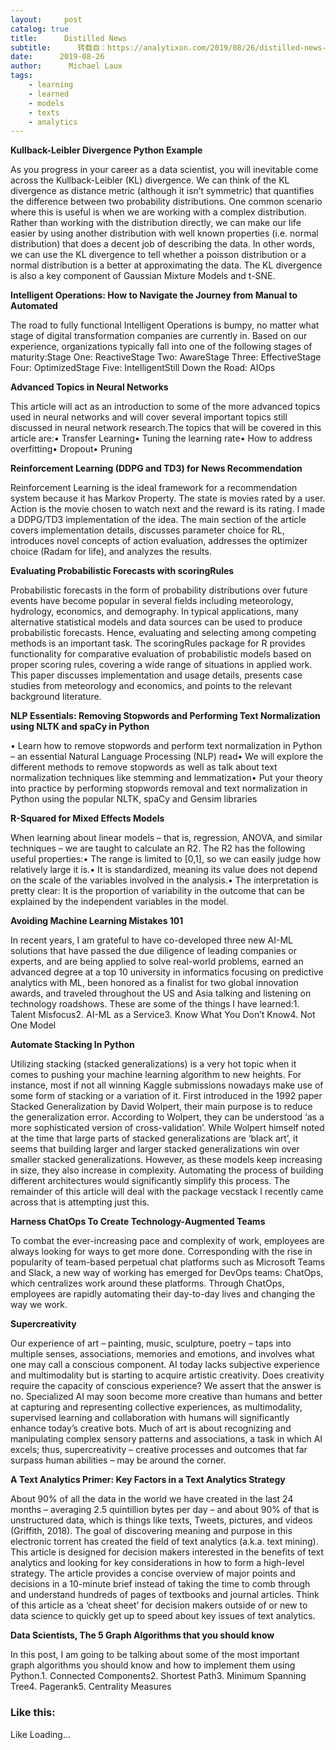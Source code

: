 ```yaml
---
layout:     post
catalog: true
title:      Distilled News
subtitle:      转载自：https://analytixon.com/2019/08/26/distilled-news-1176/
date:      2019-08-26
author:      Michael Laux
tags:
    - learning
    - learned
    - models
    - texts
    - analytics
---
```


**Kullback-Leibler Divergence Python Example**

As you progress in your career as a data scientist, you will inevitable come across the Kullback-Leibler (KL) divergence. We can think of the KL divergence as distance metric (although it isn’t symmetric) that quantifies the difference between two probability distributions. One common scenario where this is useful is when we are working with a complex distribution. Rather than working with the distribution directly, we can make our life easier by using another distribution with well known properties (i.e. normal distribution) that does a decent job of describing the data. In other words, we can use the KL divergence to tell whether a poisson distribution or a normal distribution is a better at approximating the data. The KL divergence is also a key component of Gaussian Mixture Models and t-SNE.

**Intelligent Operations: How to Navigate the Journey from Manual to Automated**

The road to fully functional Intelligent Operations is bumpy, no matter what stage of digital transformation companies are currently in. Based on our experience, organizations typically fall into one of the following stages of maturity:Stage One: ReactiveStage Two: AwareStage Three: EffectiveStage Four: OptimizedStage Five: IntelligentStill Down the Road: AIOps

**Advanced Topics in Neural Networks**

This article will act as an introduction to some of the more advanced topics used in neural networks and will cover several important topics still discussed in neural network research.The topics that will be covered in this article are:• Transfer Learning• Tuning the learning rate• How to address overfitting• Dropout• Pruning

**Reinforcement Learning (DDPG and TD3) for News Recommendation**

Reinforcement Learning is the ideal framework for a recommendation system because it has Markov Property. The state is movies rated by a user. Action is the movie chosen to watch next and the reward is its rating. I made a DDPG/TD3 implementation of the idea. The main section of the article covers implementation details, discusses parameter choice for RL, introduces novel concepts of action evaluation, addresses the optimizer choice (Radam for life), and analyzes the results.

**Evaluating Probabilistic Forecasts with scoringRules**

Probabilistic forecasts in the form of probability distributions over future events have become popular in several fields including meteorology, hydrology, economics, and demography. In typical applications, many alternative statistical models and data sources can be used to produce probabilistic forecasts. Hence, evaluating and selecting among competing methods is an important task. The scoringRules package for R provides functionality for comparative evaluation of probabilistic models based on proper scoring rules, covering a wide range of situations in applied work. This paper discusses implementation and usage details, presents case studies from meteorology and economics, and points to the relevant background literature.

**NLP Essentials: Removing Stopwords and Performing Text Normalization using NLTK and spaCy in Python**

• Learn how to remove stopwords and perform text normalization in Python – an essential Natural Language Processing (NLP) read• We will explore the different methods to remove stopwords as well as talk about text normalization techniques like stemming and lemmatization• Put your theory into practice by performing stopwords removal and text normalization in Python using the popular NLTK, spaCy and Gensim libraries

**R-Squared for Mixed Effects Models**

When learning about linear models – that is, regression, ANOVA, and similar techniques – we are taught to calculate an R2. The R2 has the following useful properties:• The range is limited to [0,1], so we can easily judge how relatively large it is.• It is standardized, meaning its value does not depend on the scale of the variables involved in the analysis.• The interpretation is pretty clear: It is the proportion of variability in the outcome that can be explained by the independent variables in the model.

**Avoiding Machine Learning Mistakes 101**

In recent years, I am grateful to have co-developed three new AI-ML solutions that have passed the due diligence of leading companies or experts, and are being applied to solve real-world problems, earned an advanced degree at a top 10 university in informatics focusing on predictive analytics with ML, been honored as a finalist for two global innovation awards, and traveled throughout the US and Asia talking and listening on technology roadshows. These are some of the things I have learned:1. Talent Misfocus2. AI-ML as a Service3. Know What You Don’t Know4. Not One Model

**Automate Stacking In Python**

Utilizing stacking (stacked generalizations) is a very hot topic when it comes to pushing your machine learning algorithm to new heights. For instance, most if not all winning Kaggle submissions nowadays make use of some form of stacking or a variation of it. First introduced in the 1992 paper Stacked Generalization by David Wolpert, their main purpose is to reduce the generalization error. According to Wolpert, they can be understood ‘as a more sophisticated version of cross-validation’. While Wolpert himself noted at the time that large parts of stacked generalizations are ‘black art’, it seems that building larger and larger stacked generalizations win over smaller stacked generalizations. However, as these models keep increasing in size, they also increase in complexity. Automating the process of building different architectures would significantly simplify this process. The remainder of this article will deal with the package vecstack I recently came across that is attempting just this.

**Harness ChatOps To Create Technology-Augmented Teams**

To combat the ever-increasing pace and complexity of work, employees are always looking for ways to get more done. Corresponding with the rise in popularity of team-based perpetual chat platforms such as Microsoft Teams and Slack, a new way of working has emerged for DevOps teams: ChatOps, which centralizes work around these platforms. Through ChatOps, employees are rapidly automating their day-to-day lives and changing the way we work.

**Supercreativity**

Our experience of art – painting, music, sculpture, poetry – taps into multiple senses, associations, memories and emotions, and involves what one may call a conscious component. AI today lacks subjective experience and multimodality but is starting to acquire artistic creativity. Does creativity require the capacity of conscious experience? We assert that the answer is no. Specialized AI may soon become more creative than humans and better at capturing and representing collective experiences, as multimodality, supervised learning and collaboration with humans will significantly enhance today’s creative bots. Much of art is about recognizing and manipulating complex sensory patterns and associations, a task in which AI excels; thus, supercreativity – creative processes and outcomes that far surpass human abilities – may be around the corner.

**A Text Analytics Primer: Key Factors in a Text Analytics Strategy**

About 90% of all the data in the world we have created in the last 24 months – averaging 2.5 quintillion bytes per day – and about 90% of that is unstructured data, which is things like texts, Tweets, pictures, and videos (Griffith, 2018). The goal of discovering meaning and purpose in this electronic torrent has created the field of text analytics (a.k.a. text mining). This article is designed for decision makers interested in the benefits of text analytics and looking for key considerations in how to form a high-level strategy. The article provides a concise overview of major points and decisions in a 10-minute brief instead of taking the time to comb through and understand hundreds of pages of textbooks and journal articles. Think of this article as a ‘cheat sheet’ for decision makers outside of or new to data science to quickly get up to speed about key issues of text analytics.

**Data Scientists, The 5 Graph Algorithms that you should know**

In this post, I am going to be talking about some of the most important graph algorithms you should know and how to implement them using Python.1. Connected Components2. Shortest Path3. Minimum Spanning Tree4. Pagerank5. Centrality Measures

### Like this:

Like Loading...
